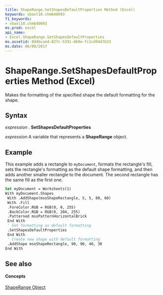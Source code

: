 ```yaml
---
title: ShapeRange.SetShapesDefaultProperties Method (Excel)
keywords: vbaxl10.chm640093
f1_keywords:
- vbaxl10.chm640093
ms.prod: excel
api_name:
- Excel.ShapeRange.SetShapesDefaultProperties
ms.assetid: 0ddbcaed-827c-5391-db0e-fc1cd94d7b33
ms.date: 06/08/2017
---
```



# ShapeRange.SetShapesDefaultProperties Method (Excel)

Makes the formatting of the specified shape the default formatting for the shape.


## Syntax

 _expression_ . **SetShapesDefaultProperties**

 _expression_ A variable that represents a **ShapeRange** object.


## Example

This example adds a rectangle to  `myDocument`, formats the rectangle's fill, sets the rectangle's formatting as the default shape formatting, and then adds another smaller rectangle to the document. The second rectangle has the same fill as the first one.


```vb
Set myDocument = Worksheets(1) 
With myDocument.Shapes 
 With .AddShape(msoShapeRectangle, 5, 5, 80, 60) 
 With .Fill 
 .ForeColor.RGB = RGB(0, 0, 255) 
 .BackColor.RGB = RGB(0, 204, 255) 
 .Patterned msoPatternHorizontalBrick 
 End With 
 ' Set formatting as default formatting 
 .SetShapesDefaultProperties 
 End With 
 ' Create new shape with default formatting 
 .AddShape msoShapeRectangle, 90, 90, 40, 30 
End With
```


## See also


#### Concepts


[ShapeRange Object](shaperange-object-excel.md)

